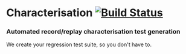 # Characterisation [![Build Status](https://travis-ci.org/wethersherbs/characterisation.svg?branch=tom-futures)](https://travis-ci.org/wethersherbs/characterisation)

### Automated record/replay characterisation test generation

We create your regression test suite, so you don't have to.
